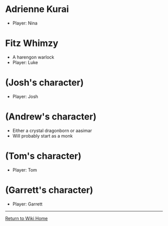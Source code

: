 # Adrienne Kurai
- Player: Nina

# Fitz Whimzy
- A harengon warlock
- Player: Luke

# (Josh's character)
- Player: Josh

# (Andrew's character)
- Either a crystal dragonborn or aasimar
- Will probably start as a monk

# (Tom's character)
- Player: Tom

# (Garrett's character)
- Player: Garrett

***
[Return to Wiki Home](https://isaaclepley.github.io/Alimus-Public)
